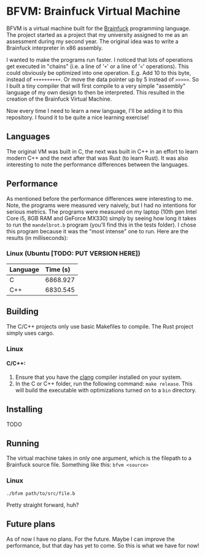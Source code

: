 # BFVM: Brainfuck Virtual Machine

BFVM is a virtual machine built for the [Brainfuck](https://en.wikipedia.org/wiki/Brainfuck) programming language. The project started as a project that my university assigned to me as an assessment during my second year. The original idea was to write a Brainfuck interpreter in x86 assembly.

I wanted to make the programs run faster. I noticed that lots of operations get executed in "chains" (i.e. a line of '```+```' or a line of '```<```' operations). This could obviously be optimized into one operation. E.g. Add 10 to this byte, instead of ```++++++++++```. Or move the data pointer up by 5 instead of ```>>>>>```. So I built a tiny compiler that will first compile to a very simple "assembly" language of my own design to then be interpreted. This resulted in the creation of the Brainfuck Virtual Machine.

Now every time I need to learn a new language, I'll be adding it to this repository. I found it to be quite a nice learning exercise!

## Languages

The original VM was built in C, the next was built in C++ in an effort to learn modern C++ and the next after that was Rust (to learn Rust). It was also interesting to note the performance differences between the languages.

## Performance

As mentioned before the performance differences were interesting to me. Note, the programs were measured very naively, but I had no intentions for serious metrics. The programs were measured on my laptop (10th gen Intel Core i5, 8GB RAM and GeForce MX330) simply by seeing how long it takes to run the ```mandelbrot.b``` program (you'll find this in the tests folder). I chose this program because it was the "most intense" one to run. Here are the results (in milliseconds):

### Linux (Ubuntu [TODO: PUT VERSION HERE])

|Language|Time (s) |
|:-------|:--------|
| C      |6868.927 |
| C++    |6830.545 |

## Building

The C/C++ projects only use basic Makefiles to compile. The Rust project simply uses cargo.

### Linux

####  C/C++:
1. Ensure that you have the [clang](https://clang.llvm.org/) compiler installed on your system. 
2. In the C or C++ folder, run the following command: ```make release```.
This will build the executable with optimizations turned on to a ```bin``` directory.

## Installing

TODO

## Running

The virtual machine takes in only one argument, which is the filepath to a Brainfuck source file. Something like this: ```bfvm <source>```

### Linux

```./bfvm path/to/src/file.b```

Pretty straight forward, huh?

## Future plans

As of now I have no plans. For the future. Maybe I can improve the performance, but that day has yet to come. So this is what we have for now!